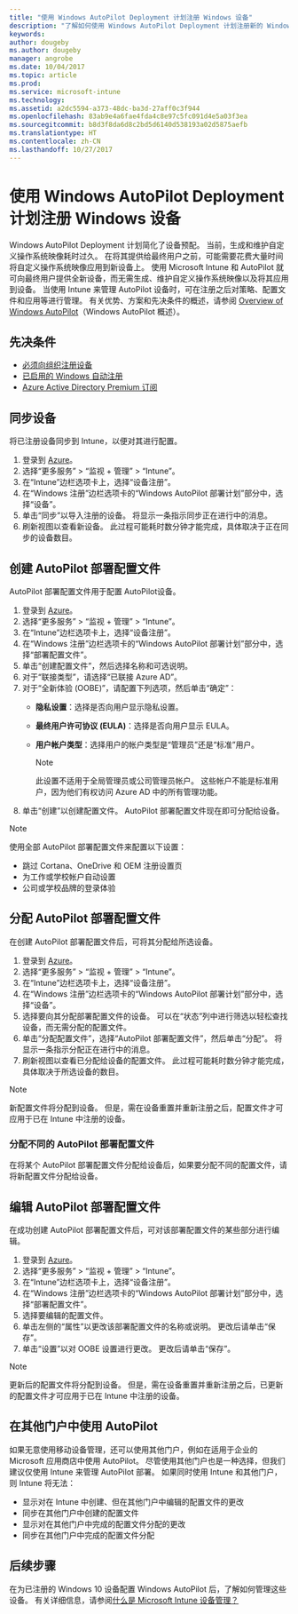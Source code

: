```yaml
---
title: "使用 Windows AutoPilot Deployment 计划注册 Windows 设备"
description: "了解如何使用 Windows AutoPilot Deployment 计划注册新的 Windows 10 设备。"
keywords: 
author: dougeby
ms.author: dougeby
manager: angrobe
ms.date: 10/04/2017
ms.topic: article
ms.prod: 
ms.service: microsoft-intune
ms.technology: 
ms.assetid: a2dc5594-a373-48dc-ba3d-27aff0c3f944
ms.openlocfilehash: 83ab9e4a6fae4fda4c8e97c5fc091d4e5a03f3ea
ms.sourcegitcommit: b8d3f8da6d8c2bd5d6140d538193a02d5875aefb
ms.translationtype: HT
ms.contentlocale: zh-CN
ms.lasthandoff: 10/27/2017
---
```

# <a name="enroll-windows-devices-using-windows-autopilot-deployment-program"></a>使用 Windows AutoPilot Deployment 计划注册 Windows 设备
Windows AutoPilot Deployment 计划简化了设备预配。 当前，生成和维护自定义操作系统映像耗时过久。 在将其提供给最终用户之前，可能需要花费大量时间将自定义操作系统映像应用到新设备上。 使用 Microsoft Intune 和 AutoPilot 就可向最终用户提供全新设备，而无需生成、维护自定义操作系统映像以及将其应用到设备。 当使用 Intune 来管理 AutoPilot 设备时，可在注册之后对策略、配置文件和应用等进行管理。 有关优势、方案和先决条件的概述，请参阅 [Overview of Windows AutoPilot](https://docs.microsoft.com/windows/deployment/windows-10-auto-pilot)（Windows AutoPilot 概述）。

## <a name="prerequisites"></a>先决条件
- [必须向组织注册设备](https://docs.microsoft.com/windows/deployment/windows-10-auto-pilot#registering-devices-to-your-organization)
- [已启用的 Windows 自动注册](https://docs.microsoft.com/intune-classic/deploy-use/set-up-windows-device-management-with-microsoft-intune#enable-windows-10-automatic-enrollment)
- [Azure Active Directory Premium 订阅](https://docs.microsoft.com/azure/active-directory/active-directory-get-started-premium)<!--&#40;[trial subscription](http://go.microsoft.com/fwlink/?LinkID=816845)&#41;-->

## <a name="synchronize-devices"></a>同步设备
将已注册设备同步到 Intune，以便对其进行配置。

1. 登录到 [Azure](https://portal.azure.com/)。
2. 选择“更多服务” > “监视 + 管理” > “Intune”。
3. 在“Intune”边栏选项卡上，选择“设备注册”。
4. 在“Windows 注册”边栏选项卡的“Windows AutoPilot 部署计划”部分中，选择“设备”。
5. 单击“同步”以导入注册的设备。 将显示一条指示同步正在进行中的消息。
6. 刷新视图以查看新设备。 此过程可能耗时数分钟才能完成，具体取决于正在同步的设备数目。  

## <a name="create-an-autopilot-deployment-profile"></a>创建 AutoPilot 部署配置文件
AutoPilot 部署配置文件用于配置 AutoPilot设备。
1. 登录到 [Azure](https://portal.azure.com/)。 
2. 选择“更多服务” > “监视 + 管理” > “Intune”。
3. 在“Intune”边栏选项卡上，选择“设备注册”。
4. 在“Windows 注册”边栏选项卡的“Windows AutoPilot 部署计划”部分中，选择“部署配置文件”。
5. 单击“创建配置文件”，然后选择名称和可选说明。 
6. 对于“联接类型”，请选择“已联接 Azure AD”。
7. 对于“全新体验 (OOBE)”，请配置下列选项，然后单击“确定”： 
   - **隐私设置**：选择是否向用户显示隐私设置。 
   - **最终用户许可协议 (EULA)**：选择是否向用户显示 EULA。
   - **用户帐户类型**：选择用户的帐户类型是“管理员”还是“标准”用户。

     > [!Note]    
     > 此设置不适用于全局管理员或公司管理员帐户。 这些帐户不能是标准用户，因为他们有权访问 Azure AD 中的所有管理功能。
8. 单击“创建”以创建配置文件。 AutoPilot 部署配置文件现在即可分配给设备。
     
> [!Note]    
> 使用全部 AutoPilot 部署配置文件来配置以下设置：
> - 跳过 Cortana、OneDrive 和 OEM 注册设置页
> - 为工作或学校帐户自动设置
> - 公司或学校品牌的登录体验    

## <a name="assign-an-autopilot-deployment-profile"></a>分配 AutoPilot 部署配置文件
在创建 AutoPilot 部署配置文件后，可将其分配给所选设备。

1. 登录到 [Azure](https://portal.azure.com/)。 
2. 选择“更多服务” > “监视 + 管理” > “Intune”。
3. 在“Intune”边栏选项卡上，选择“设备注册”。
4. 在“Windows 注册”边栏选项卡的“Windows AutoPilot 部署计划”部分中，选择“设备”。
5. 选择要向其分配部署配置文件的设备。 可以在“状态”列中进行筛选以轻松查找设备，而无需分配的配置文件。 
6. 单击“分配配置文件”，选择“AutoPilot 部署配置文件”，然后单击“分配”。 将显示一条指示分配正在进行中的消息。
7. 刷新视图以查看已分配给设备的配置文件。 此过程可能耗时数分钟才能完成，具体取决于所选设备的数目。 

> [!Note]
> 新配置文件将分配到设备。 但是，需在设备重置并重新注册之后，配置文件才可应用于已在 Intune 中注册的设备。

### <a name="assign-a-different-autopilot-deployment-profile"></a>分配不同的 AutoPilot 部署配置文件
在将某个 AutoPilot 部署配置文件分配给设备后，如果要分配不同的配置文件，请将新配置文件分配给设备。  

## <a name="edit-an-autopilot-deployment-profile"></a>编辑 AutoPilot 部署配置文件 
在成功创建 AutoPilot 部署配置文件后，可对该部署配置文件的某些部分进行编辑。   
1. 登录到 [Azure](https://portal.azure.com/)。 
2. 选择“更多服务” > “监视 + 管理” > “Intune”。
3. 在“Intune”边栏选项卡上，选择“设备注册”。
4. 在“Windows 注册”边栏选项卡的“Windows AutoPilot 部署计划”部分中，选择“部署配置文件”。 
5. 选择要编辑的配置文件。 
6. 单击左侧的“属性”以更改该部署配置文件的名称或说明。 更改后请单击“保存”。 
7. 单击“设置”以对 OOBE 设置进行更改。 更改后请单击“保存”。 

> [!NOTE]
> 更新后的配置文件将分配到设备。 但是，需在设备重置并重新注册之后，已更新的配置文件才可应用于已在 Intune 中注册的设备。 

## <a name="using-autopilot-in-other-portals"></a>在其他门户中使用 AutoPilot
如果无意使用移动设备管理，还可以使用其他门户，例如在适用于企业的 Microsoft 应用商店中使用 AutoPilot。 尽管使用其他门户也是一种选择，但我们建议仅使用 Intune 来管理 AutoPilot 部署。 如果同时使用 Intune 和其他门户，则 Intune 将无法：
- 显示对在 Intune 中创建、但在其他门户中编辑的配置文件的更改
- 同步在其他门户中创建的配置文件
- 显示对在其他门户中完成的配置文件分配的更改
- 同步在其他门户中完成的配置文件分配

## <a name="next-steps"></a>后续步骤
在为已注册的 Windows 10 设备配置 Windows AutoPilot 后，了解如何管理这些设备。 有关详细信息，请参阅[什么是 Microsoft Intune 设备管理？](https://docs.microsoft.com/intune/device-management)
